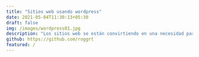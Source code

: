 ```yaml
---
title: "Sitios web usando wordpress"
date: 2021-05-04T11:30:13+05:30
draft: false
img: /images/wordpress01.jpg
description: "Los sitios web se están convirtiendo en una necesidad para todas las empresas, organizaciones o incluso proyectos personales."
github: https://github.com/roggrt
featured: /
---
```

